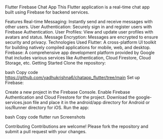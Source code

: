 Flutter Firebase Chat App
This Flutter application is a real-time chat app built using Firebase for backend services.

Features
Real-time Messaging: Instantly send and receive messages with other users.
User Authentication: Securely sign in and register users with Firebase Authentication.
User Profiles: View and update user profiles with avatars and status.
Message Encryption: Messages are encrypted to ensure security and privacy.
Technologies Used
Flutter: A cross-platform UI toolkit for building natively compiled applications for mobile, web, and desktop.
Firebase: A comprehensive app development platform provided by Google that includes various services like Authentication, Cloud Firestore, Cloud Storage, etc.
Getting Started
Clone the repository:

bash
Copy code
https://github.com/yadhukrishna6/chatapp_flutter/tree/main
Set up Firebase:

Create a new project in the Firebase Console.
Enable Firebase Authentication and Cloud Firestore for the project.
Download the google-services.json file and place it in the android/app directory for Android or ios/Runner directory for iOS.
Run the app:

bash
Copy code
flutter run
Screenshots



Contributing
Contributions are welcome! Please fork the repository and submit a pull request with your changes.
